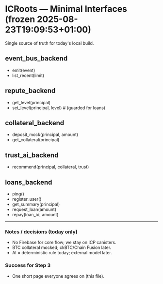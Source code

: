 # ICRoots — Minimal Interfaces (frozen 2025-08-23T19:09:53+01:00)

Single source of truth for today's local build.

## event_bus_backend

- emit(event)
- list_recent(limit)

## repute_backend

- get_level(principal)
- set_level(principal, level) # (guarded for loans)

## collateral_backend

- deposit_mock(principal, amount)
- get_collateral(principal)

## trust_ai_backend

- recommend(principal, collateral, trust)

## loans_backend

- ping()
- register_user()
- get_summary(principal)
- request_loan(amount)
- repay(loan_id, amount)

---

### Notes / decisions (today only)

- No Firebase for core flow; we stay on ICP canisters.
- BTC collateral mocked; ckBTC/Chain Fusion later.
- AI = deterministic rule today; external model later.

### Success for Step 3

- One short page everyone agrees on (this file).
